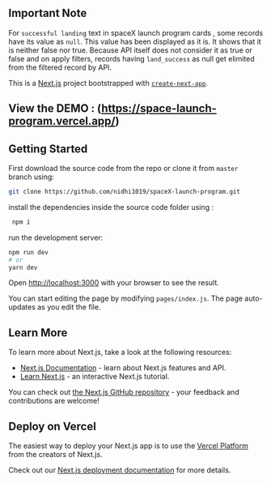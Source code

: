 ## Important Note

For `successful landing` text in spaceX launch program cards , some records have its value as `null`. This value has been displayed as it is. It shows that it is neither false nor true. Because API itself does not consider it as true or false and on apply filters, records having `land_success` as null get elimited from the filtered record by API.

This is a [Next.js](https://nextjs.org/) project bootstrapped with [`create-next-app`](https://github.com/vercel/next.js/tree/canary/packages/create-next-app).

## View the DEMO : (https://space-launch-program.vercel.app/)

## Getting Started
First download the source code from the repo or clone it from `master` branch using:

```bash
git clone https://github.com/nidhi1019/spaceX-launch-program.git 
```

install the dependencies inside the source code folder using :

```bash
 npm i 
```

run the development server:

```bash
npm run dev
# or
yarn dev
```

Open [http://localhost:3000](http://localhost:3000) with your browser to see the result.

You can start editing the page by modifying `pages/index.js`. The page auto-updates as you edit the file.

## Learn More

To learn more about Next.js, take a look at the following resources:

- [Next.js Documentation](https://nextjs.org/docs) - learn about Next.js features and API.
- [Learn Next.js](https://nextjs.org/learn) - an interactive Next.js tutorial.

You can check out [the Next.js GitHub repository](https://github.com/vercel/next.js/) - your feedback and contributions are welcome!

## Deploy on Vercel

The easiest way to deploy your Next.js app is to use the [Vercel Platform](https://vercel.com/import?utm_medium=default-template&filter=next.js&utm_source=create-next-app&utm_campaign=create-next-app-readme) from the creators of Next.js.

Check out our [Next.js deployment documentation](https://nextjs.org/docs/deployment) for more details.


